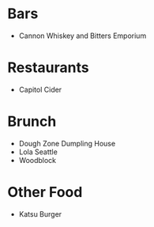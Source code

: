 # Bars
* Cannon Whiskey and Bitters Emporium

# Restaurants
* Capitol Cider

# Brunch
* Dough Zone Dumpling House
* Lola Seattle
* Woodblock

# Other Food
* Katsu Burger
